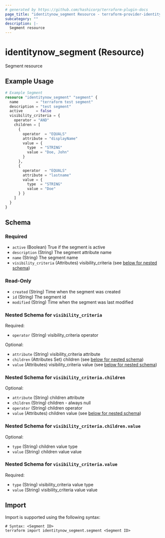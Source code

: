 ```yaml
---
# generated by https://github.com/hashicorp/terraform-plugin-docs
page_title: "identitynow_segment Resource - terraform-provider-identitynow"
subcategory: ""
description: |-
  Segment resource
---
```


# identitynow_segment (Resource)

Segment resource

## Example Usage

```terraform
# Example Segment
resource "identitynow_segment" "segment" {
  name        = "terraform test segment"
  description = "test segment"
  active      = false
  visibility_criteria = {
    operator = "AND"
    children = [
      {
        operator  = "EQUALS"
        attribute = "displayName"
        value = {
          type  = "STRING"
          value = "Doe, John"
        }
      },
      {
        operator  = "EQUALS"
        attribute = "lastname"
        value = {
          type  = "STRING"
          value = "Doe"
      } }
    ]
  }
}
```

<!-- schema generated by tfplugindocs -->
## Schema

### Required

- `active` (Boolean) True if the segment is active
- `description` (String) The segment attribute name
- `name` (String) The segment name
- `visibility_criteria` (Attributes) visibility_criteria (see [below for nested schema](#nestedatt--visibility_criteria))

### Read-Only

- `created` (String) Time when the segment was created
- `id` (String) The segment id
- `modified` (String) Time when the segment was last modified

<a id="nestedatt--visibility_criteria"></a>
### Nested Schema for `visibility_criteria`

Required:

- `operator` (String) visibility_criteria operator

Optional:

- `attribute` (String) visibility_criteria attribute
- `children` (Attributes Set) children (see [below for nested schema](#nestedatt--visibility_criteria--children))
- `value` (Attributes) visibility_criteria value (see [below for nested schema](#nestedatt--visibility_criteria--value))

<a id="nestedatt--visibility_criteria--children"></a>
### Nested Schema for `visibility_criteria.children`

Optional:

- `attribute` (String) children attribute
- `children` (String) children - always null
- `operator` (String) children operator
- `value` (Attributes) children value (see [below for nested schema](#nestedatt--visibility_criteria--children--value))

<a id="nestedatt--visibility_criteria--children--value"></a>
### Nested Schema for `visibility_criteria.children.value`

Optional:

- `type` (String) children value type
- `value` (String) children value value



<a id="nestedatt--visibility_criteria--value"></a>
### Nested Schema for `visibility_criteria.value`

Required:

- `type` (String) visibility_criteria value type
- `value` (String) visibility_criteria value value

## Import

Import is supported using the following syntax:

```shell
# Syntax: <Segment ID>
terraform import identitynow_segment.segment <Segment ID>
```
